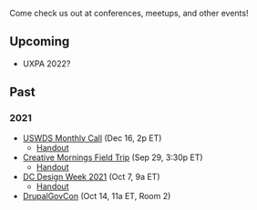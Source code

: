 Come check us out at conferences, meetups, and other events!

## Upcoming
- UXPA 2022? 

## Past
### 2021
- [USWDS Monthly Call](https://digital.gov/event/2021/12/16/uswds-monthly-call-december-2021/) (Dec 16, 2p ET)
  - [Handout](https://pglevy.github.io/rwp-with-uswds/)
- [Creative Mornings Field Trip](https://creativemornings.com/talks/prototype-for-the-web-using-the-u-s-web-design-system-and-github-pages) (Sep 29, 3:30p ET)
  - [Handout](https://bixal.github.io/rapid-web-prototyping-fieldtrip/handout/)
- [DC Design Week 2021](https://dcdesignweek.org/events/rapid-prototyping-for-the-web-using-the-us-web-design-system/) (Oct 7, 9a ET)
  - [Handout](https://bixal.github.io/rapid-prototyping-with-uswds-event/handout/)
- [DrupalGovCon](https://drupalgovcon.sessionize.com/session/276554) (Oct 14, 11a ET, Room 2)